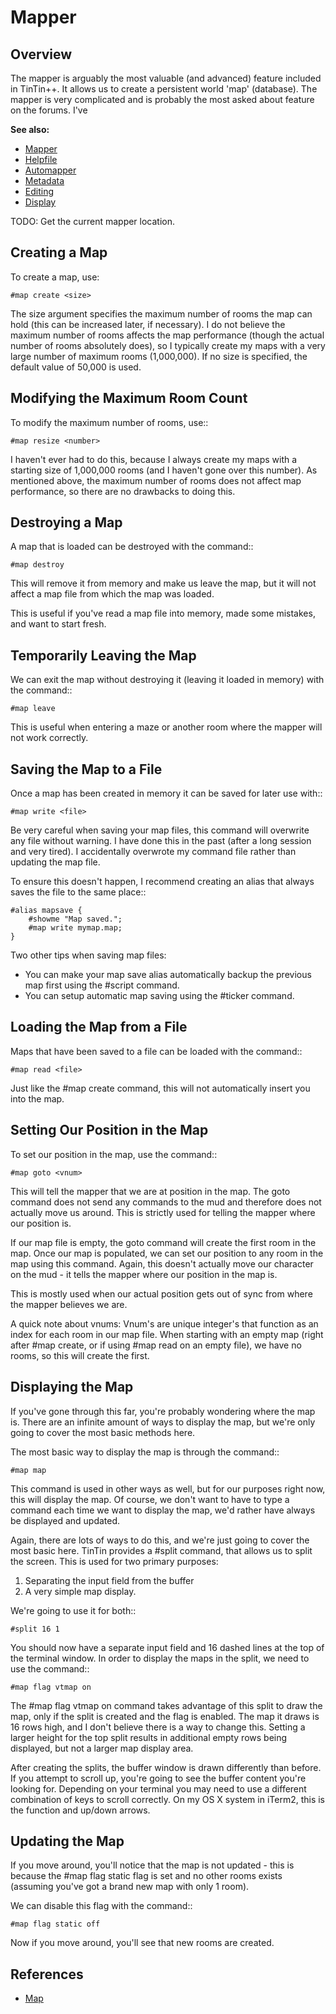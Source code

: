 Mapper
======


Overview
--------
The mapper is arguably the most valuable (and advanced) feature included in TinTin++. It allows us to create a persistent world 'map' (database). The mapper is very complicated and is probably the most asked about feature on the forums. I've 

**See also:**

- [Mapper](index.md)
- [Helpfile](helpfile.md)
- [Automapper](automapper.md)
- [Metadata](metadata.md)
- [Editing](editing.md)
- [Display](display.md)

TODO: Get the current mapper location.


Creating a Map
--------------
To create a map, use:

    #map create <size>

The size argument specifies the maximum number of rooms the map can hold (this can be increased later, if necessary). I do not believe the maximum number of rooms affects the map performance (though the actual number of rooms absolutely does), so I typically create my maps with a very large number of maximum rooms (1,000,000). If no size is specified, the default value of 50,000 is used.


Modifying the Maximum Room Count
--------------------------------
To modify the maximum number of rooms, use::

    #map resize <number>

I haven't ever had to do this, because I always create my maps with a starting size of 1,000,000 rooms (and I haven't gone over this number). As mentioned above, the maximum number of rooms does not affect map performance, so there are no drawbacks to doing this.


Destroying a Map
----------------
A map that is loaded can be destroyed with the command::

    #map destroy

This will remove it from memory and make us leave the map, but it will not affect a map file from which the map was loaded.

This is useful if you've read a map file into memory, made some mistakes, and want to start fresh.


Temporarily Leaving the Map
---------------------------
We can exit the map without destroying it (leaving it loaded in memory) with the command::

    #map leave

This is useful when entering a maze or another room where the mapper will not work correctly.


Saving the Map to a File
------------------------
Once a map has been created in memory it can be saved for later use with::

    #map write <file>

Be very careful when saving your map files, this command will overwrite any file without warning. I have done this in the past (after a long session and very tired). I accidentally overwrote my command file rather than updating the map file.

To ensure this doesn't happen, I recommend creating an alias that always saves the file to the same place::

    #alias mapsave {
        #showme "Map saved.";
        #map write mymap.map;
    }

Two other tips when saving map files:

- You can make your map save alias automatically backup the previous map first using the #script command.
- You can setup automatic map saving using the #ticker command.


Loading the Map from a File
---------------------------
Maps that have been saved to a file can be loaded with the command::

    #map read <file>

Just like the #map create command, this will not automatically insert you into the map.


Setting Our Position in the Map
-------------------------------
To set our position in the map, use the command::

    #map goto <vnum>

This will tell the mapper that we are at position <vnum> in the map. The goto command does not send any commands to the mud and therefore does not actually move us around. This is strictly used for telling the mapper where our position is.

If our map file is empty, the goto command will create the first room in the map. Once our map is populated, we can set our position to any room in the map using this command. Again, this doesn't actually move our character on the mud - it tells the mapper where our position in the map is.

This is mostly used when our actual position gets out of sync from where the mapper believes we are.

A quick note about vnums:
Vnum's are unique integer's that function as an index for each room in our map file. When starting with an empty map (right after #map create, or if using #map read on an empty file), we have no rooms, so this will create the first.


Displaying the Map
------------------
If you've gone through this far, you're probably wondering where the map is. There are an infinite amount of ways to display the map, but we're only going to cover the most basic methods here.

The most basic way to display the map is through the command::

    #map map

This command is used in other ways as well, but for our purposes right now, this will display the map.
Of course, we don't want to have to type a command each time we want to display the map, we'd rather have always be displayed and updated.

Again, there are lots of ways to do this, and we're just going to cover the most basic here.
TinTin provides a #split command, that allows us to split the screen. This is used for two primary purposes:

1. Separating the input field from the buffer
2. A very simple map display.

We're going to use it for both::

    #split 16 1

You should now have a separate input field and 16 dashed lines at the top of the terminal window. In order to display the maps in the split, we need to use the command::

    #map flag vtmap on

The #map flag vtmap on command takes advantage of this split to draw the map, only if the split is created and the flag is enabled. The map it draws is 16 rows high, and I don't believe there is a way to change this. Setting a larger height for the top split results in additional empty rows being displayed, but not a larger map display area.

After creating the splits, the buffer window is drawn differently than before. If you attempt to scroll up, you're going to see the buffer content you're looking for. Depending on your terminal you may need to use a different combination of keys to scroll correctly. On my OS X system in iTerm2, this is the function and up/down arrows.


Updating the Map
----------------
If you move around, you'll notice that the map is not updated - this is because the #map flag static flag is set and no other rooms exists (assuming you've got a brand new map with only 1 room).

We can disable this flag with the command::

    #map flag static off

Now if you move around, you'll see that new rooms are created.


References
----------

- [Map](http://tintin.sourceforge.net/manual/map.php)


<!-- Bookmarks -->

[How to get the farthest room?]:                        http://tintin.sourceforge.net/board/viewtopic.php?t=2272
[Starting with Mapper - Basic Questions]:               http://tintin.sourceforge.net/board/viewtopic.php?t=2109
[Can anyone explain VTGraphics?]:                       http://tintin.sourceforge.net/board/viewtopic.php?t=2108
[Mapper: Testing and Recovering from Broken Paths]:     http://tintin.sourceforge.net/board/viewtopic.php?t=2038
[Automatically write roomname & roomarea descriptors]:  http://tintin.sourceforge.net/board/viewtopic.php?t=1961
[Getting area: to display when doing a #map list]:      http://tintin.sourceforge.net/board/viewtopic.php?t=1796
